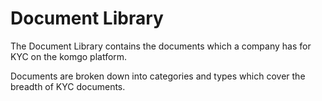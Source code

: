# Document Library

The Document Library contains the documents which a company has for KYC on the komgo platform.

Documents are broken down into categories and types which cover the breadth of KYC documents.

